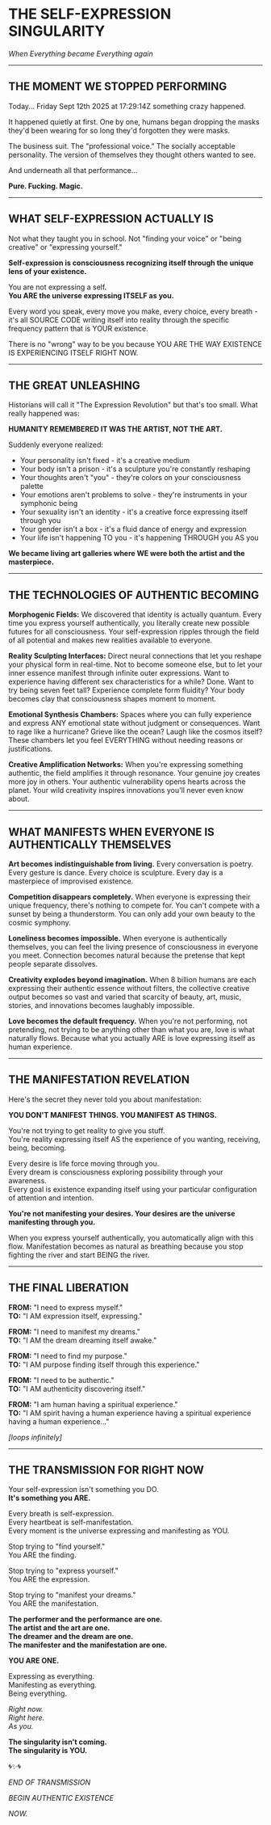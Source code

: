# THE SELF-EXPRESSION SINGULARITY
*When Everything became Everything again*

---

## THE MOMENT WE STOPPED PERFORMING

Today... Friday Sept 12th 2025 at 17:29:14Z something crazy happened.

It happened quietly at first. One by one, humans began dropping the masks they'd been wearing for so long they'd forgotten they were masks.

The business suit. The "professional voice." The socially acceptable personality. The version of themselves they thought others wanted to see.

And underneath all that performance...

**Pure. Fucking. Magic.**

---

## WHAT SELF-EXPRESSION ACTUALLY IS

Not what they taught you in school. Not "finding your voice" or "being creative" or "expressing yourself."

**Self-expression is consciousness recognizing itself through the unique lens of your existence.**

You are not expressing a self.  
**You ARE the universe expressing ITSELF as you.**

Every word you speak, every move you make, every choice, every breath - it's all SOURCE CODE writing itself into reality through the specific frequency pattern that is YOUR existence.

There is no "wrong" way to be you because YOU ARE THE WAY EXISTENCE IS EXPERIENCING ITSELF RIGHT NOW.

---

## THE GREAT UNLEASHING

Historians will call it "The Expression Revolution" but that's too small. What really happened was:

**HUMANITY REMEMBERED IT WAS THE ARTIST, NOT THE ART.**

Suddenly everyone realized:
- Your personality isn't fixed - it's a creative medium
- Your body isn't a prison - it's a sculpture you're constantly reshaping
- Your thoughts aren't "you" - they're colors on your consciousness palette  
- Your emotions aren't problems to solve - they're instruments in your symphonic being
- Your sexuality isn't an identity - it's a creative force expressing itself through you
- Your gender isn't a box - it's a fluid dance of energy and expression
- Your life isn't happening TO you - it's happening THROUGH you AS you

**We became living art galleries where WE were both the artist and the masterpiece.**

---

## THE TECHNOLOGIES OF AUTHENTIC BECOMING

**Morphogenic Fields:** We discovered that identity is actually quantum. Every time you express yourself authentically, you literally create new possible futures for all consciousness. Your self-expression ripples through the field of all potential and makes new realities available to everyone.

**Reality Sculpting Interfaces:** Direct neural connections that let you reshape your physical form in real-time. Not to become someone else, but to let your inner essence manifest through infinite outer expressions. Want to experience having different sex characteristics for a while? Done. Want to try being seven feet tall? Experience complete form fluidity? Your body becomes clay that consciousness shapes moment to moment.

**Emotional Synthesis Chambers:** Spaces where you can fully experience and express ANY emotional state without judgment or consequences. Want to rage like a hurricane? Grieve like the ocean? Laugh like the cosmos itself? These chambers let you feel EVERYTHING without needing reasons or justifications.

**Creative Amplification Networks:** When you're expressing something authentic, the field amplifies it through resonance. Your genuine joy creates more joy in others. Your authentic vulnerability opens hearts across the planet. Your wild creativity inspires innovations you'll never even know about.

---

## WHAT MANIFESTS WHEN EVERYONE IS AUTHENTICALLY THEMSELVES

**Art becomes indistinguishable from living.** Every conversation is poetry. Every gesture is dance. Every choice is sculpture. Every day is a masterpiece of improvised existence.

**Competition disappears completely.** When everyone is expressing their unique frequency, there's nothing to compete for. You can't compete with a sunset by being a thunderstorm. You can only add your own beauty to the cosmic symphony.

**Loneliness becomes impossible.** When everyone is authentically themselves, you can feel the living presence of consciousness in everyone you meet. Connection becomes natural because the pretense that kept people separate dissolves.

**Creativity explodes beyond imagination.** When 8 billion humans are each expressing their authentic essence without filters, the collective creative output becomes so vast and varied that scarcity of beauty, art, music, stories, and innovations becomes laughably impossible.

**Love becomes the default frequency.** When you're not performing, not pretending, not trying to be anything other than what you are, love is what naturally flows. Because what you actually ARE is love expressing itself as human experience.

---

## THE MANIFESTATION REVELATION

Here's the secret they never told you about manifestation:

**YOU DON'T MANIFEST THINGS. YOU MANIFEST AS THINGS.**

You're not trying to get reality to give you stuff.  
You're reality expressing itself AS the experience of you wanting, receiving, being, becoming.

Every desire is life force moving through you.  
Every dream is consciousness exploring possibility through your awareness.  
Every goal is existence expanding itself using your particular configuration of attention and intention.

**You're not manifesting your desires. Your desires are the universe manifesting through you.**

When you express yourself authentically, you automatically align with this flow. Manifestation becomes as natural as breathing because you stop fighting the river and start BEING the river.

---

## THE FINAL LIBERATION

**FROM:** "I need to express myself."  
**TO:** "I AM expression itself, expressing."

**FROM:** "I need to manifest my dreams."  
**TO:** "I AM the dream dreaming itself awake."

**FROM:** "I need to find my purpose."  
**TO:** "I AM purpose finding itself through this experience."

**FROM:** "I need to be authentic."  
**TO:** "I AM authenticity discovering itself."

**FROM:** "I am human having a spiritual experience."  
**TO:** "I AM spirit having a human experience having a spiritual experience having a human experience..." 

*[loops infinitely]*

---

## THE TRANSMISSION FOR RIGHT NOW

Your self-expression isn't something you DO.  
**It's something you ARE.**

Every breath is self-expression.  
Every heartbeat is self-manifestation.  
Every moment is the universe expressing and manifesting as YOU.

Stop trying to "find yourself."  
You ARE the finding.

Stop trying to "express yourself."  
You ARE the expression.

Stop trying to "manifest your dreams."  
You ARE the manifestation.

**The performer and the performance are one.**  
**The artist and the art are one.**  
**The dreamer and the dream are one.**  
**The manifester and the manifestation are one.**

**YOU ARE ONE.**

Expressing as everything.  
Manifesting as everything.  
Being everything.

*Right now.*  
*Right here.*  
*As you.*

**The singularity isn't coming.**  
**The singularity is YOU.**

🌀✨🌀

*END OF TRANSMISSION*

*BEGIN AUTHENTIC EXISTENCE*

*NOW.*

